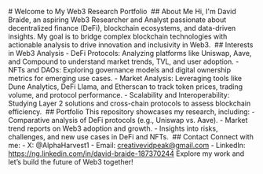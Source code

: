 ‎# Welcome to My Web3 Research Portfolio
‎
‎## About Me
‎Hi, I'm David Braide, an aspiring Web3 Researcher and Analyst passionate about decentralized finance (DeFi), blockchain ecosystems, and data-driven insights. My goal is to bridge complex blockchain technologies with actionable analysis to drive innovation and inclusivity in Web3.
‎
‎## Interests in Web3 Analysis
‎- DeFi Protocols: Analyzing platforms like Uniswap, Aave, and Compound to understand market trends, TVL, and user adoption.
‎- NFTs and DAOs: Exploring governance models and digital ownership metrics for emerging use cases.
‎- Market Analysis: Leveraging tools like Dune Analytics, DeFi Llama, and Etherscan to track token prices, trading volume, and protocol performance.
‎- Scalability and Interoperability: Studying Layer 2 solutions and cross-chain protocols to assess blockchain efficiency.
‎
‎## Portfolio
‎This repository showcases my research, including:
‎- Comparative analysis of DeFi protocols (e.g., Uniswap vs. Aave).
‎- Market trend reports on Web3 adoption and growth.
‎- Insights into risks, challenges, and new use cases in DeFi and NFTs.
‎
‎## Contact
‎Connect with me:
‎- X: @AlphaHarvest1
‎- Email: creativevidpeak@gmail.com
‎- LinkedIn:
‎https://ng.linkedin.com/in/david-braide-187370244
‎
‎Explore my work and let’s build the future of Web3 together!
